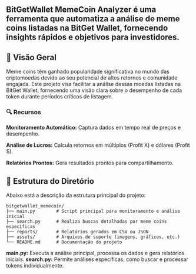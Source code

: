 
## BitGetWallet MemeCoin Analyzer é uma ferramenta que automatiza a análise de meme coins listadas na BitGet Wallet, fornecendo insights rápidos e objetivos para investidores.

## 🌟 Visão Geral

Meme coins têm ganhado popularidade significativa no mundo das criptomoedas devido ao seu potencial de altos retornos e comunidade engajada. Este projeto visa facilitar a análise dessas moedas listadas na BitGet Wallet, fornecendo uma visão clara sobre o desempenho de cada token durante períodos críticos de listagem.

### 🔍 Recursos

**Monitoramento Automático:** Captura dados em tempo real de preços e desempenho.

**Análise de Lucros:** Calcula retornos em múltiplos (Profit X) e dólares (Profit $).

**Relatórios Prontos:** Gera resultados prontos para compartilhamento.

## 🚀 Estrutura do Diretório
Abaixo está a descrição da estrutura principal do projeto:

```
bitgetwallet_memecoin/
├── main.py        # Script principal para monitoramento e análise inicial
├── search.py      # Realiza buscas detalhadas por meme coins específicas
├── reports/       # Relatórios gerados em CSV ou JSON
├── assets/        # Arquivos de suporte (imagens, gráficos, etc.)
└── README.md      # Documentação do projeto
```
**main.py:** Executa a análise principal, processa os dados e gera relatórios iniciais.
**search.py:** Permite análises específicas, como buscar e processar tokens individualmente.
